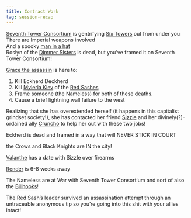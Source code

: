 ```yaml
---
title: Contract Work
tag: session-recap
---
```


[Seventh Tower Consortium](/wiki/seventh-tower-consortium) is gentrifying [Six Towers](/wiki/six-towers) out from under you   
There are Imperial weapons involved   
And a spooky [man in a hat](/wiki/joseph-woodward)   
Roslyn of the [Dimmer Sisters](/wiki/factions#dimmer-sisters) is dead, but you’ve framed it on Seventh Tower Consortium!


[Grace the assassin](/wiki/npcs#grace) is here to:
1. Kill Eckherd Deckherd
2. Kill [Myleria Klev](/wiki/npcs#myleria-klev) of the [Red Sashes](/wiki/factions#red-sashes)
3. Frame someone (the Nameless) for both of these deaths.
4. Cause a brief lightning wall failure to the west

Realizing that she has overextended herself (it happens in this capitalist grindset society!), she has contacted her friend [Sizzle](/wiki/sizzle) and her divinely(?)-ordained ally [Cruncho](/cruncho) to help her out with these two jobs!

Eckherd is dead and framed in a way that will NEVER STICK IN COURT

the Crows and Black Knights are IN the city!

[Valanthe](/wiki/npcs#valanthe) has a date with Sizzle over firearms

[Render](/wiki/npcs#render) is 6-8 weeks away

The Nameless are at War with Seventh Tower Consortium and sort of also the [Billhooks](/wiki/billhooks)!

The Red Sash’s leader survived an assassination attempt through an untraceable anonymous tip so you’re going into this shit with your allies intact!
